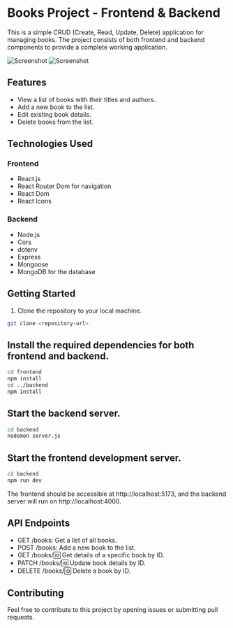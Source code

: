 # Books Project - Frontend & Backend

This is a simple CRUD (Create, Read, Update, Delete) application for managing books. The project consists of both frontend and backend components to provide a complete working application.

![Screenshot](https://github.com/22-d08-a/books-frontend-SilvaOz/blob/main/frontend/src/images/newBook.png)
![Screenshot](https://github.com/22-d08-a/books-frontend-SilvaOz/blob/main/frontend/src/images/BookList.png)

## Features

- View a list of books with their titles and authors.
- Add a new book to the list.
- Edit existing book details.
- Delete books from the list.

## Technologies Used

### Frontend

- React.js
- React Router Dom for navigation
- React Dom
- React Icons

### Backend

- Node.js
- Cors
- dotenv
- Express
- Mongoose
- MongoDB for the database

## Getting Started

1. Clone the repository to your local machine.

```bash
git clone <repository-url>
```

## Install the required dependencies for both frontend and backend.
```bash
cd frontend
npm install
cd ../backend
npm install
```

## Start the backend server.
```bash
cd backend
nodemon server.js

```
## Start the frontend development server.
```bash
cd backend
npm run dev
```

The frontend should be accessible at http://localhost:5173, and the backend server will run on http://localhost:4000.

## API Endpoints
- GET /books: Get a list of all books.
- POST /books: Add a new book to the list.
- GET /books/:id: Get details of a specific book by ID.
- PATCH /books/:id: Update book details by ID.
- DELETE /books/:id: Delete a book by ID.

## Contributing
Feel free to contribute to this project by opening issues or submitting pull requests.

